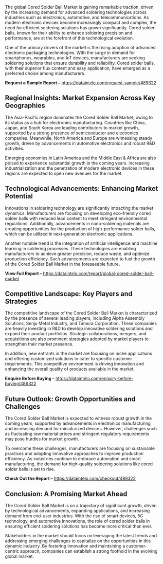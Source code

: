 The global Cored Solder Ball Market is gaining remarkable traction, driven by the increasing demand for advanced soldering technologies across industries such as electronics, automotive, and telecommunications. As modern electronic devices become increasingly compact and complex, the need for efficient soldering solutions has grown significantly. Cored solder balls, known for their ability to enhance soldering precision and performance, are at the forefront of this technological evolution.

One of the primary drivers of the market is the rising adoption of advanced electronic packaging technologies. With the surge in demand for smartphones, wearables, and IoT devices, manufacturers are seeking soldering solutions that ensure durability and reliability. Cored solder balls, with their superior flux content and easy application, have emerged as a preferred choice among manufacturers.

**Request a Sample Report –** https://dataintelo.com/request-sample/489322

## Regional Insights: Market Expansion Across Key Geographies

The Asia-Pacific region dominates the Cored Solder Ball Market, owing to its status as a hub for electronics manufacturing. Countries like China, Japan, and South Korea are leading contributors to market growth, supported by a strong presence of semiconductor and electronics companies. Meanwhile, North America and Europe are witnessing steady growth, driven by advancements in automotive electronics and robust R&D activities.

Emerging economies in Latin America and the Middle East & Africa are also poised to experience substantial growth in the coming years. Increasing industrialization and the penetration of modern electronic devices in these regions are expected to open new avenues for the market.

## Technological Advancements: Enhancing Market Potential

Innovations in soldering technology are significantly impacting the market dynamics. Manufacturers are focusing on developing eco-friendly cored solder balls with reduced lead content to meet stringent environmental regulations. Additionally, advancements in nano-soldering materials are creating opportunities for the production of high-performance solder balls, which can be utilized in next-generation electronic applications.

Another notable trend is the integration of artificial intelligence and machine learning in soldering processes. These technologies are enabling manufacturers to achieve greater precision, reduce waste, and optimize production efficiency. Such advancements are expected to fuel the growth of the Cored Solder Ball Market in the foreseeable future.

**View Full Report –** https://dataintelo.com/report/global-cored-solder-ball-market

## Competitive Landscape: Key Players and Strategies

The competitive landscape of the Cored Solder Ball Market is characterized by the presence of several leading players, including Alpha Assembly Solutions, Senju Metal Industry, and Tamura Corporation. These companies are heavily investing in R&D to develop innovative soldering solutions and expand their product portfolios. Strategic collaborations, mergers, and acquisitions are also prominent strategies adopted by market players to strengthen their market presence.

In addition, new entrants in the market are focusing on niche applications and offering customized solutions to cater to specific customer requirements. This competitive environment is driving innovation and enhancing the overall quality of products available in the market.

**Enquire Before Buying –** https://dataintelo.com/enquiry-before-buying/489322

## Future Outlook: Growth Opportunities and Challenges

The Cored Solder Ball Market is expected to witness robust growth in the coming years, supported by advancements in electronics manufacturing and increasing demand for miniaturized devices. However, challenges such as fluctuating raw material prices and stringent regulatory requirements may pose hurdles for market growth.

To overcome these challenges, manufacturers are focusing on sustainable practices and adopting innovative approaches to improve production efficiency. As industries continue to embrace automation and smart manufacturing, the demand for high-quality soldering solutions like cored solder balls is set to rise.

**Check Out the Report –** https://dataintelo.com/checkout/489322

## Conclusion: A Promising Market Ahead

The Cored Solder Ball Market is on a trajectory of significant growth, driven by technological advancements, expanding applications, and increasing demand from end-user industries. With the rise of smart devices, 5G technology, and automotive innovations, the role of cored solder balls in ensuring efficient soldering solutions has become more critical than ever.

Stakeholders in the market should focus on leveraging the latest trends and addressing emerging challenges to capitalize on the opportunities in this dynamic industry. By fostering innovation and maintaining a customer-centric approach, companies can establish a strong foothold in the evolving global market.
